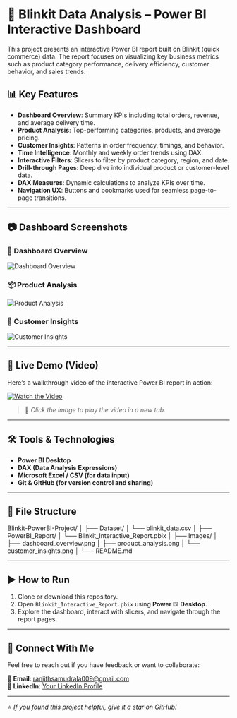 # 🛒 Blinkit Data Analysis – Power BI Interactive Dashboard

This project presents an interactive Power BI report built on Blinkit (quick commerce) data. The report focuses on visualizing key business metrics such as product category performance, delivery efficiency, customer behavior, and sales trends.

## 📊 Key Features

- **Dashboard Overview**: Summary KPIs including total orders, revenue, and average delivery time.
- **Product Analysis**: Top-performing categories, products, and average pricing.
- **Customer Insights**: Patterns in order frequency, timings, and behavior.
- **Time Intelligence**: Monthly and weekly order trends using DAX.
- **Interactive Filters**: Slicers to filter by product category, region, and date.
- **Drill-through Pages**: Deep dive into individual product or customer-level data.
- **DAX Measures**: Dynamic calculations to analyze KPIs over time.
- **Navigation UX**: Buttons and bookmarks used for seamless page-to-page transitions.

---

## 📷 Dashboard Screenshots

### 🧭 Dashboard Overview
![Dashboard Overview](images/dashboard_overview.png)

### 📦 Product Analysis
![Product Analysis](images/product_analysis.png)

### 👥 Customer Insights
![Customer Insights](images/customer_insights.png)

---

## 🎥 Live Demo (Video)

Here’s a walkthrough video of the interactive Power BI report in action:

[![Watch the Video](https://img.youtube.com/vi/YOUR_VIDEO_ID/0.jpg)](https://www.youtube.com/watch?v=YOUR_VIDEO_ID)

> 🔁 *Click the image to play the video in a new tab.*

---

## 🛠 Tools & Technologies

- **Power BI Desktop**
- **DAX (Data Analysis Expressions)**
- **Microsoft Excel / CSV (for data input)**
- **Git & GitHub (for version control and sharing)**

---

## 📁 File Structure
Blinkit-PowerBI-Project/
│
├── Dataset/
│ └── blinkit_data.csv
│
├── PowerBI_Report/
│ └── Blinkit_Interactive_Report.pbix
│
├── Images/
│ ├── dashboard_overview.png
│ ├── product_analysis.png
│ └── customer_insights.png
│
└── README.md

---

## ▶️ How to Run

1. Clone or download this repository.
2. Open `Blinkit_Interactive_Report.pbix` using **Power BI Desktop**.
3. Explore the dashboard, interact with slicers, and navigate through the report pages.

---

## 🙌 Connect With Me

Feel free to reach out if you have feedback or want to collaborate:

📧 **Email**: ranjithsamudrala009@gmail.com  
🔗 **LinkedIn**: [Your LinkedIn Profile](https://www.linkedin.com/in/your-profile)

---

⭐️ *If you found this project helpful, give it a star on GitHub!*




